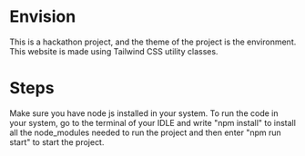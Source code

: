 # Envision
This is a hackathon project, and the theme of the project is the environment.
This website is made using Tailwind CSS utility classes.
# Steps
Make sure you have node js installed in your system.
To run the code in your system, go to the terminal of your IDLE and write "npm install" to install all the node_modules needed to 
run the project and then enter "npm run start" to start the project.
